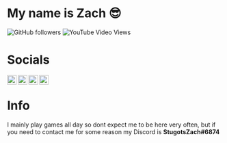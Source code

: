 # My name is Zach 😎
<img alt="GitHub followers" src="https://img.shields.io/github/followers/stugotszach?label=Follow%20me&style=for-the-badge"> <img alt="YouTube Video Views" src="https://img.shields.io/youtube/views/c5or7JTjO1Y?label=youtube%20video%20views&style=for-the-badge">


# Socials 
<a href="https://twitter.com/stugotszach">
  <img align="left" alt="Stugotszach's| Twitter" width="22px" src="https://cdn.jsdelivr.net/npm/simple-icons@v3/icons/twitter.svg" />
</a>
<a href="https://www.youtube.com/channel/UCZHIDwfPGxdbttd_Xwel9lw">
  <img align="left" alt="Youtube" width="22px" src="https://cdn.jsdelivr.net/npm/simple-icons@v3/icons/youtube.svg" />
</a>
<a href="https://instagram.com/zach_ketterman/">
  <img align="left" alt="Instagram" width="22px" src="https://cdn.jsdelivr.net/npm/simple-icons@v3/icons/instagram.svg" />
</a>
<a href="discord.gg/nGTZWmY">
  <img align="left" alt="Discord" width="22px" src="https://cdn.jsdelivr.net/npm/simple-icons@3.1.0/icons/discord.svg" />
</a>



<h1><br>Info</br></h1>
<p>I mainly play games all day so dont expect me to be here very often, but if you need to contact me for some reason my Discord is <b>StugotsZach#6874</b></p>

